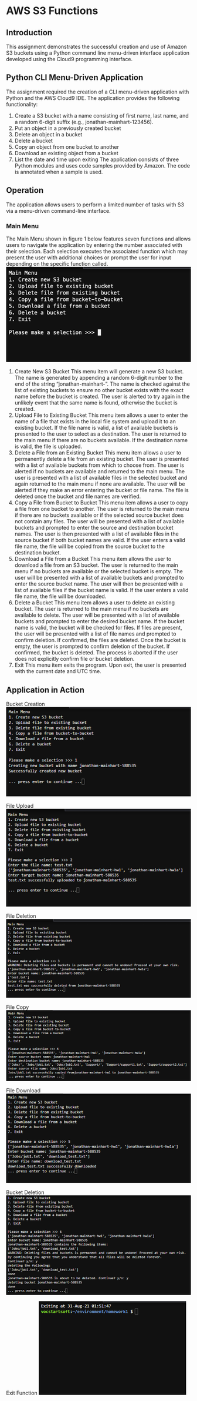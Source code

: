 # AWS S3 Functions
## Introduction
This assignment demonstrates the successful creation and use of Amazon S3 buckets using a Python command line menu-driven interface application developed using the Cloud9 programming interface.
## Python CLI Menu-Driven Application
The assignment required the creation of a CLI menu-driven application with Python and the AWS Cloud9 IDE. The application provides the following functionality:
1.	Create a S3 bucket with a name consisting of first name, last name, and a random 6-digit suffix (e.g., jonathan-mainhart-123456).
2.	Put an object in a previously created bucket
3.	Delete an object in a bucket
4.	Delete a bucket
5.	Copy an object from one bucket to another
6.	Download an existing object from a bucket
7.	List the date and time upon exiting
The application consists of three Python modules and uses code samples provided by Amazon. The code is annotated when a sample is used.
## Operation
The application allows users to perform a limited number of tasks with S3 via a menu-driven command-line interface.
### Main Menu
The Main Menu shown in figure 1 below features seven functions and allows users to navigate the application by entering the number associated with their selection. Each selection executes the associated function which may present the user with additional choices or prompt the user for input depending on the specific function called. 
![Main Menu](images/image011.png "Main Menu")
1. Create New S3 Bucket
   This menu item will generate a new S3 bucket. The name is generated by appending a random 6-digit number to the end of the string “jonathan-mainhart-”. The name is checked against the list of existing buckets to ensure no other bucket exists with the exact name before the bucket is created. The user is alerted to try again in the unlikely event that the same name is found, otherwise the bucket is created.
2. Upload File to Existing Bucket
   This menu item allows a user to enter the name of a file that exists in the local file system and upload it to an existing bucket. If the file name is valid, a list of available buckets is presented to the user to select as a destination. The user is returned to the main menu if there are no buckets available. If the destination name is valid, the file is uploaded. 
3. Delete a File from an Existing Bucket
   This menu item allows a user to permanently delete a file from an existing bucket. The user is presented with a list of available buckets from which to choose from. The user is alerted if no buckets are available and returned to the main menu. The user is presented with a list of available files in the selected bucket and again returned to the main menu if none are available. The user will be alerted if they make an error entering the bucket or file name. The file is deleted once the bucket and file names are verified.
4. Copy a File from Bucket to Bucket 
   This menu item allows a user to copy a file from one bucket to another. The user is returned to the main menu if there are no buckets available or if the selected source bucket does not contain any files. The user will be presented with a list of available buckets and prompted to enter the source and destination bucket names. The user is then presented with a list of available files in the source bucket if both bucket names are valid. If the user enters a valid file name, the file will be copied from the source bucket to the destination bucket.
5. Download a File from a Bucket
   This menu item allows the user to download a file from an S3 bucket. The user is returned to the main menu if no buckets are available or the selected bucket is empty. The user will be presented with a list of available buckets and prompted to enter the source bucket name. The user will then be presented with a list of available files if the bucket name is valid. If the user enters a valid file name, the file will be downloaded.
6. Delete a Bucket
   This menu item allows a user to delete an existing bucket. The user is returned to the main menu if no buckets are available to delete. The user will be presented with a list of available buckets and prompted to enter the desired bucket name. If the bucket name is valid, the bucket will be checked for files. If files are present, the user will be presented with a list of file names and prompted to confirm deletion. If confirmed, the files are deleted. Once the bucket is empty, the user is prompted to confirm deletion of the bucket. If confirmed, the bucket is deleted. The process is aborted if the user does not explicitly confirm file or bucket deletion.
7. Exit
   This menu item exits the program. Upon exit, the user is presented with the current date and UTC time.
## Application in Action
Bucket Creation
![New bucket creation](/images/image012.png "Successful bucket creation")

File Upload
![File Upload](/images/image014.png "File upload")

File Deletion
![File deletion](/images/image016.png "File deletion")

File Copy
![File copy](/images/image018.png "File copy")

File Download
![File download](/images/image020.png "File download")

Bucket Deletion
![Bucket deletion](/images/image022.png "Bucket deletion")

Exit Function
![Exit](/images/image024.png "Exit function")
